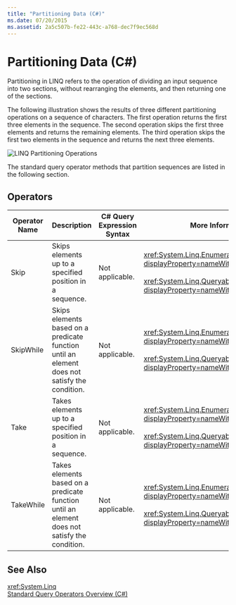 ```yaml
---
title: "Partitioning Data (C#)"
ms.date: 07/20/2015
ms.assetid: 2a5c507b-fe22-443c-a768-dec7f9ec568d
---
```

# Partitioning Data (C#)
Partitioning in LINQ refers to the operation of dividing an input sequence into two sections, without rearranging the elements, and then returning one of the sections.  
  
 The following illustration shows the results of three different partitioning operations on a sequence of characters. The first operation returns the first three elements in the sequence. The second operation skips the first three elements and returns the remaining elements. The third operation skips the first two elements in the sequence and returns the next three elements.  
  
 ![LINQ Partitioning Operations](../../../../csharp/programming-guide/concepts/linq/media/linq_partition.png "LINQ_Partition")  
  
 The standard query operator methods that partition sequences are listed in the following section.  
  
## Operators  
  
|Operator Name|Description|C# Query Expression Syntax|More Information|  
|-------------------|-----------------|---------------------------------|----------------------|  
|Skip|Skips elements up to a specified position in a sequence.|Not applicable.|<xref:System.Linq.Enumerable.Skip%2A?displayProperty=nameWithType><br /><br /> <xref:System.Linq.Queryable.Skip%2A?displayProperty=nameWithType>|  
|SkipWhile|Skips elements based on a predicate function until an element does not satisfy the condition.|Not applicable.|<xref:System.Linq.Enumerable.SkipWhile%2A?displayProperty=nameWithType><br /><br /> <xref:System.Linq.Queryable.SkipWhile%2A?displayProperty=nameWithType>|  
|Take|Takes elements up to a specified position in a sequence.|Not applicable.|<xref:System.Linq.Enumerable.Take%2A?displayProperty=nameWithType><br /><br /> <xref:System.Linq.Queryable.Take%2A?displayProperty=nameWithType>|  
|TakeWhile|Takes elements based on a predicate function until an element does not satisfy the condition.|Not applicable.|<xref:System.Linq.Enumerable.TakeWhile%2A?displayProperty=nameWithType><br /><br /> <xref:System.Linq.Queryable.TakeWhile%2A?displayProperty=nameWithType>|  
  
## See Also  
 <xref:System.Linq>  
 [Standard Query Operators Overview (C#)](../../../../csharp/programming-guide/concepts/linq/standard-query-operators-overview.md)
